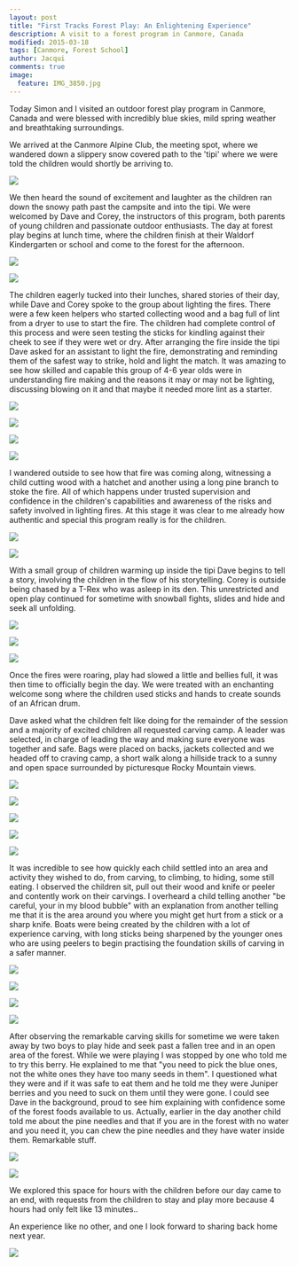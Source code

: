 ```yaml
---
layout: post
title: "First Tracks Forest Play: An Enlightening Experience"
description: A visit to a forest program in Canmore, Canada
modified: 2015-03-18
tags: [Canmore, Forest School]
author: Jacqui
comments: true
image:
  feature: IMG_3850.jpg
---
```


Today Simon and I visited an outdoor forest play program in Canmore, Canada and were blessed with incredibly blue skies, mild spring weather and breathtaking surroundings. 

We arrived at the Canmore Alpine Club, the meeting spot, where we wandered down a slippery snow covered path to the 'tipi' where we were told the children would shortly be arriving to. 

![](../images/IMG_3595.jpg)

We then heard the sound of excitement and laughter as the children ran down the snowy path past the campsite and into the tipi. We were welcomed by Dave and Corey, the instructors of this program, both parents of young children and passionate outdoor enthusiasts. The day at forest play begins at lunch time, where the children finish at their Waldorf Kindergarten or school and come to the forest for the afternoon. 

![](../images/IMG_3582.jpg)

![](../images/IMG_3574.jpg)

The children eagerly tucked into their lunches, shared stories of their day, while Dave and Corey spoke to the group about lighting the fires. There were a few keen helpers who started collecting wood and a bag full of lint from a dryer to use to start the fire. The children had complete control of this process and were seen testing the sticks for kindling against their cheek to see if they were wet or dry. After arranging the fire inside the tipi Dave asked for an assistant to light the fire, demonstrating and reminding them of the safest way to strike, hold and light the match. It was amazing to see how skilled and capable this group of 4-6 year olds were in understanding fire making and the reasons it may or may not be lighting, discussing blowing on it and that maybe it needed more lint as a starter. 

![](../images/IMG_3603.jpg)

![](../images/IMG_3614.jpg)

![](../images/IMG_3635.jpg)

![](../images/IMG_3638.jpg)

I wandered outside to see how that fire was coming along, witnessing a child cutting wood with a hatchet and another using a long pine branch to stoke the fire. All of which happens under trusted supervision and confidence in the children's capabilities and awareness of the risks and safety involved in lighting fires. At this stage it was clear to me already how authentic and special this program really is for the children.

![](../images/IMG_3661.jpg)

![](../images/IMG_3734.jpg)

With a small group of children warming up inside the tipi Dave begins to tell a story, involving the children in the flow of his storytelling. Corey is outside being chased by a T-Rex who was asleep in its den. This unrestricted and open play continued for sometime with snowball fights, slides and hide and seek all unfolding. 

![](../images/IMG_3687.jpg)

![](../images/IMG_3761.jpg)

![](../images/IMG_3783.jpg)

Once the fires were roaring, play had slowed a little and bellies full, it was then time to officially begin the day. We were treated with an enchanting welcome song where the children used sticks and hands to create sounds of an African drum. 

Dave asked what the children felt like doing for the remainder of the session and a majority of excited children all requested carving camp. A leader was selected, in charge of leading the way and making sure everyone was together and safe. Bags were placed on backs, jackets collected and we headed off to craving camp, a short walk along a hillside track to a sunny and open space surrounded by picturesque Rocky Mountain views. 

![](../images/IMG_3809.jpg)

![](../images/IMG_3822.jpg)

![](../images/IMG_3827.jpg)

![](../images/IMG_3851.jpg)

![](../images/IMG_3848.jpg)

It was incredible to see how quickly each child settled into an area and activity they wished to do, from carving, to climbing, to hiding, some still eating. I observed the children sit, pull out their wood and knife or peeler and contently work on their carvings. I overheard a child telling another "be careful, your in my blood bubble" with an explanation from another telling me that it is the area around you where you might get hurt from a stick or a sharp knife. Boats were being created by the children with a lot of experience carving, with long sticks being sharpened by the younger ones who are using peelers to begin practising the foundation skills of carving in a safer manner. 

![](../images/IMG_3870.jpg)

![](../images/IMG_3883.jpg)

![](../images/IMG_3920.jpg)

![](../images/IMG_3927.jpg)

After observing the remarkable carving skills for sometime we were taken away by two boys to play hide and seek past a fallen tree and in an open area of the forest. While we were playing I was stopped by one who told me to try this berry. He explained to me that "you need to pick the blue ones, not the white ones they have too many seeds in them". I questioned what they were and if it was safe to eat them and he told me they were Juniper berries and you need to suck on them until they were gone. I could see Dave in the background, proud to see him explaining with confidence some of the forest foods available to us. Actually, earlier in the day another child told me about the pine needles and that if you are in the forest with no water and you need it, you can chew the pine needles and they have water inside them. Remarkable stuff.

![](../images/IMG_3914.jpg)

![](../images/IMG_3906.jpg)

We explored this space for hours with the children before our day came to an end, with requests from the children to stay and play more because 4 hours had only felt like 13 minutes..

An experience like no other, and one I look forward to sharing back home next year. 

![](../images/IMG_3941.jpg)

